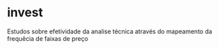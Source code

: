 # invest
Estudos sobre efetividade da analise técnica através do mapeamento da frequêcia de faixas de preço
